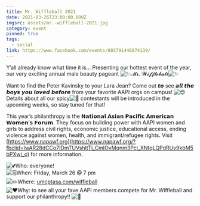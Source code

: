 ```yaml
---
title: Mr. Wiffleball 2021
date: 2021-03-26T23:00:00.000Z
imgsrc: assets/mr.-wiffleball-2021.jpg
category: event
pinned: true
tags:
  - social
link: https://www.facebook.com/events/803791446874139/
---
```

Y’all already know what time it is... Presenting our hottest event of the year, our very exciting annual male beauty pageant ![✨](https://static.xx.fbcdn.net/images/emoji.php/v9/tf4/1/16/2728.png)𝓜𝓻. 𝓦𝓲𝓯𝓯𝓵𝓮𝓫𝓪𝓵𝓵![✨](https://static.xx.fbcdn.net/images/emoji.php/v9/tf4/1/16/2728.png)

Want to find the Peter Kavinsky to your Lara Jean? Come out 𝙩𝙤 see 𝙖𝙡𝙡 𝙩𝙝𝙚 𝙗𝙤𝙮𝙨 𝙮𝙤𝙪 𝙡𝙤𝙫𝙚𝙙 𝙗𝙚𝙛𝙤𝙧𝙚 from your favorite AAPI orgs on campus! ![😍](https://static.xx.fbcdn.net/images/emoji.php/v9/t2/1/16/1f60d.png) Details about all our spicy![🥵](https://static.xx.fbcdn.net/images/emoji.php/v9/t6f/1/16/1f975.png) contestants will be introduced in the upcoming weeks, so stay tuned for that!

This year’s philanthropy is the 𝗡𝗮𝘁𝗶𝗼𝗻𝗮𝗹 𝗔𝘀𝗶𝗮𝗻 𝗣𝗮𝗰𝗶𝗳𝗶𝗰 𝗔𝗺𝗲𝗿𝗶𝗰𝗮𝗻 𝗪𝗼𝗺𝗲𝗻’𝘀 𝗙𝗼𝗿𝘂𝗺. They focus on building power with AAPI women and girls to address civil rights, economic justice, educational access, ending violence against women, health, and immigrant/refugee rights. Visit [https://www.napawf.org](https://www.napawf.org/?fbclid=IwAR28dCCo7IDmTUVshltTi_CmIOvMqnm3Pci_XNtqLQPdRUv9kbM5bPXwj_o) for more information.



![💕](https://static.xx.fbcdn.net/images/emoji.php/v9/t68/1/16/1f495.png)Who: everyone!\
![🗒](https://static.xx.fbcdn.net/images/emoji.php/v9/tdb/1/16/1f5d2.png)When: Friday, March 26 @ 7 pm\
![✏️](https://static.xx.fbcdn.net/images/emoji.php/v9/te4/1/16/270f.png)Where: [umcptasa.com/wiffleball](http://umcptasa.com/wiffleball?fbclid=IwAR3t1U3P6FKuOR3Iyxot6rkDxThO3to8nOPOgRfso4y7W3HqIGb80qvG7IQ)\
![❤️](https://static.xx.fbcdn.net/images/emoji.php/v9/t6c/1/16/2764.png)Why: to see all your fave AAPI members compete for Mr. Wiffleball and support our philanthropy!! ![🤩](https://static.xx.fbcdn.net/images/emoji.php/v9/t58/1/16/1f929.png)